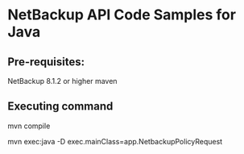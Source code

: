 NetBackup API Code Samples for Java
==========

Pre-requisites:
------------
NetBackup 8.1.2 or higher
maven

Executing command
------------
mvn compile

mvn exec:java -D exec.mainClass=app.NetbackupPolicyRequest